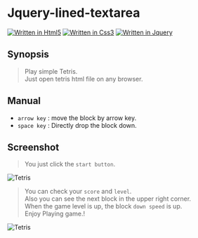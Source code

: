 # Jquery-lined-textarea

[![Written in Html5](https://img.shields.io/static/v1?message=HTML5&labelColor=FF7800&color=FFFFFF&logoColor=white&label=%20&logo=Html5)](https://www.w3schools.com/html/default.asp)
[![Written in Css3](https://img.shields.io/static/v1?message=CSS3&labelColor=509DD4&color=FFFFFF&logoColor=white&label=%20&logo=Css3)](https://www.w3schools.com/css/default.asp)
[![Written in Jquery](https://img.shields.io/static/v1?message=JQuery&labelColor=509DD4&color=FFFFFF&logoColor=white&label=%20&logo=Jquery)](https://jquery.com/)

## Synopsis

> Play simple Tetris.  
> Just open tetris html file on any browser.

## Manual
- `arrow key` : move the block by arrow key. 
- `space key` : Directly drop the block down.

## Screenshot
> You just click the `start button`.

![Tetris](./images/tetris.png)



> You can check your `score` and `level`.   
> Also you can see the next block in the upper right corner.   
> When the game level is up, the block `down speed` is up.   
> Enjoy Playing game.!   

![Tetris](./images/play.png)
